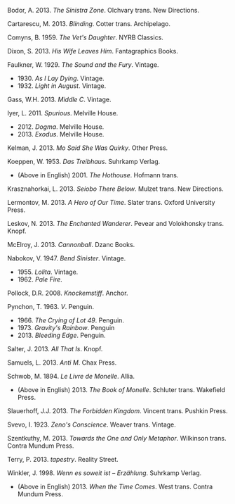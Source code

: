Bodor, A. 2013. *The Sinistra Zone*. Olchvary trans. New Directions.

Cartarescu, M. 2013. *Blinding*. Cotter trans. Archipelago.

Comyns, B. 1959. *The Vet's Daughter*. NYRB Classics.

Dixon, S. 2013. *His Wife Leaves Him*. Fantagraphics Books.

Faulkner, W. 1929. *The Sound and the Fury*. Vintage.
* 1930\. *As I Lay Dying*. Vintage.
* 1932\. *Light in August*. Vintage.

Gass, W.H. 2013. *Middle C*. Vintage.

Iyer, L. 2011. *Spurious*. Melville House.
* 2012\. *Dogma*. Melville House.
* 2013\. *Exodus*. Melville House.

Kelman, J. 2013. *Mo Said She Was Quirky*. Other Press.

Koeppen, W. 1953. *Das Treibhaus*. Suhrkamp Verlag.
* (Above in English) 2001. *The Hothouse*. Hofmann trans.

Krasznahorkai, L. 2013. *Seiobo There Below*. Mulzet trans. New Directions.

Lermontov, M. 2013. *A Hero of Our Time*. Slater trans. Oxford University Press.

Leskov, N. 2013. *The Enchanted Wanderer*. Pevear and Volokhonsky trans. Knopf.

McElroy, J. 2013. *Cannonball*. Dzanc Books.

Nabokov, V. 1947. *Bend Sinister*. Vintage.
* 1955\. *Lolita*. Vintage.
* 1962\. *Pale Fire*.

Pollock, D.R. 2008. *Knockemstiff*. Anchor.

Pynchon, T. 1963. *V*. Penguin.
* 1966\. *The Crying of Lot 49*. Penguin.
* 1973\. *Gravity's Rainbow*. Penguin
* 2013\. *Bleeding Edge*. Penguin.

Salter, J. 2013. *All That Is*. Knopf.

Samuels, L. 2013. *Anti M*. Chax Press.

Schwob, M. 1894. *Le Livre de Monelle*. Allia.
* (Above in English) 2013. *The Book of Monelle*. Schluter trans. Wakefield Press.

Slauerhoff, J.J. 2013. *The Forbidden Kingdom*. Vincent trans. Pushkin Press.

Svevo, I. 1923. *Zeno's Conscience*. Weaver trans. Vintage.

Szentkuthy, M. 2013. *Towards the One and Only Metaphor*. Wilkinson trans. Contra Mundum Press.

Terry, P. 2013. *tapestry*. Reality Street.

Winkler, J. 1998. *Wenn es soweit ist – Erzählung*. Suhrkamp Verlag. 
* (Above in English) 2013. *When the Time Comes*. West trans. Contra Mundum Press.
